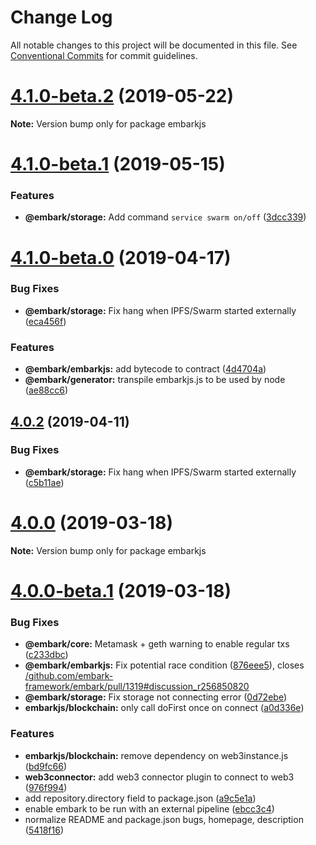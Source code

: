 # Change Log

All notable changes to this project will be documented in this file.
See [Conventional Commits](https://conventionalcommits.org) for commit guidelines.

# [4.1.0-beta.2](https://github.com/embark-framework/embark/compare/v4.1.0-beta.1...v4.1.0-beta.2) (2019-05-22)

**Note:** Version bump only for package embarkjs





# [4.1.0-beta.1](https://github.com/embark-framework/embark/compare/v4.1.0-beta.0...v4.1.0-beta.1) (2019-05-15)


### Features

* **@embark/storage:** Add command `service swarm on/off` ([3dcc339](https://github.com/embark-framework/embark/commit/3dcc339))





# [4.1.0-beta.0](https://github.com/embark-framework/embark/compare/v4.0.0...v4.1.0-beta.0) (2019-04-17)


### Bug Fixes

* **@embark/storage:** Fix hang when IPFS/Swarm started externally ([eca456f](https://github.com/embark-framework/embark/commit/eca456f))


### Features

* **@embark/embarkjs:** add bytecode to contract ([4d4704a](https://github.com/embark-framework/embark/commit/4d4704a))
* **@embark/generator:** transpile embarkjs.js to be used by node ([ae88cc6](https://github.com/embark-framework/embark/commit/ae88cc6))





## [4.0.2](https://github.com/embark-framework/embark/compare/v4.0.1...v4.0.2) (2019-04-11)


### Bug Fixes

* **@embark/storage:** Fix hang when IPFS/Swarm started externally ([c5b11ae](https://github.com/embark-framework/embark/commit/c5b11ae))





# [4.0.0](https://github.com/embark-framework/embark/compare/v4.0.0-beta.2...v4.0.0) (2019-03-18)

**Note:** Version bump only for package embarkjs





# [4.0.0-beta.1](https://github.com/embark-framework/embark/compare/v4.0.0-beta.0...v4.0.0-beta.1) (2019-03-18)


### Bug Fixes

* **@embark/core:** Metamask + geth warning to enable regular txs ([c233dbc](https://github.com/embark-framework/embark/commit/c233dbc))
* **@embark/embarkjs:** Fix potential race condition ([876eee5](https://github.com/embark-framework/embark/commit/876eee5)), closes [/github.com/embark-framework/embark/pull/1319#discussion_r256850820](https://github.com//github.com/embark-framework/embark/pull/1319/issues/discussion_r256850820)
* **@embark/storage:** Fix storage not connecting error ([0d72ebe](https://github.com/embark-framework/embark/commit/0d72ebe))
* **embarkjs/blockchain:** only call doFirst once on connect ([a0d336e](https://github.com/embark-framework/embark/commit/a0d336e))


### Features

* **embarkjs/blockchain:** remove dependency on web3instance.js ([bd9fc66](https://github.com/embark-framework/embark/commit/bd9fc66))
* **web3connector:** add web3 connector plugin to connect to web3 ([976f994](https://github.com/embark-framework/embark/commit/976f994))
* add repository.directory field to package.json ([a9c5e1a](https://github.com/embark-framework/embark/commit/a9c5e1a))
* enable embark to be run with an external pipeline ([ebcc3c4](https://github.com/embark-framework/embark/commit/ebcc3c4))
* normalize README and package.json bugs, homepage, description ([5418f16](https://github.com/embark-framework/embark/commit/5418f16))
